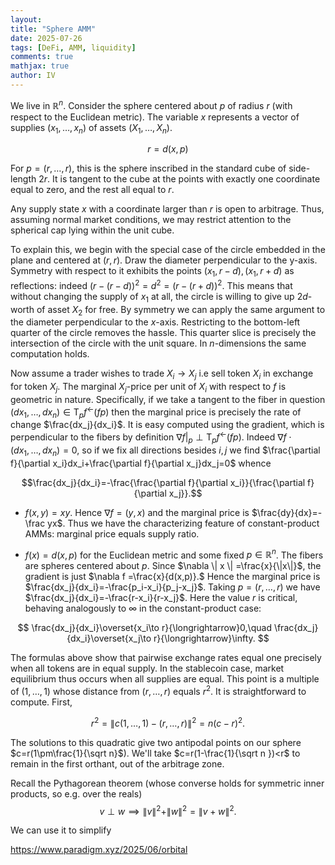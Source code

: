 ```yaml
---
layout: 
title: "Sphere AMM"
date: 2025-07-26
tags: [DeFi, AMM, liquidity]
comments: true
mathjax: true
author: IV
---
```


We live in $\mathbb R^n$. Consider the sphere centered about $p$ of radius $r$ (with respect to the Euclidean metric). The variable $x$ represents a vector of supplies $(x_1,\dots ,x_n)$ of assets $(X_1,\dots ,X_n)$.

$$r= d(x,p)$$

For $p=(r,\dots,r)$, this is the sphere inscribed in the standard cube of side-length $2r$. It is tangent to the cube at the points with exactly one coordinate equal to zero, and the rest all equal to $r$.

Any supply state $x$ with a coordinate larger than $r$ is open to arbitrage. Thus, assuming normal market conditions, we may restrict attention to the spherical cap lying within the unit cube.

To explain this, we begin with the special case of the circle embedded in the plane and centered at $(r,r)$. Draw the diameter perpendicular to the y-axis. Symmetry with respect to it exhibits the points $(x_1,r-d),(x_1,r+d)$ as reflections: indeed $(r-(r-d))^2=d^2=(r-(r+d))^2$. This means that without changing the supply of $x_1$ at all, the circle is willing to give up $2d$-worth of asset $X_2$ for free. By symmetry we can apply the same argument to the diameter perpendicular to the $x$-axis. Restricting to the bottom-left quarter of the circle removes the hassle. This quarter slice is precisely the intersection of the circle with the unit square. In $n$-dimensions the same computation holds.

Now assume a trader wishes to trade $X_i\to X_j$ i.e sell token $X_i$ in exchange for token $X_j$. The marginal $X_j$-price per unit of $X_i$ with respect to $f$ is geometric in nature. Specifically, if we take a tangent to the fiber in question $(dx_1,\dots ,dx_n)\in \mathrm T_pf^\leftarrow(fp)$ then the marginal price is precisely the rate of change $\frac{dx_j}{dx_i}$. It is easy computed using the gradient, which is perpendicular to the fibers by definition $\nabla f|_p\perp \mathrm T_pf^\leftarrow(fp)$. Indeed $\nabla f\cdot (dx_1,\dots,dx_n)=0$, so if we fix all directions besides $i,j$ we find $\frac{\partial f}{\partial x_i}dx_i+\frac{\partial f}{\partial x_j}dx_j=0$ whence

$$\frac{dx_j}{dx_i}=-\frac{\frac{\partial f}{\partial x_i}}{\frac{\partial f}{\partial x_j}}.$$

* $f(x,y)=xy$. Hence $\nabla f=(y,x)$ and the marginal price is $\frac{dy}{dx}=-\frac yx$. Thus we have the characterizing feature of constant-product AMMs: marginal price equals supply ratio.

* $f(x)=d(x,p)$ for the Euclidean metric and some fixed $p\in \mathbb R^n$. The fibers are spheres centered about $p$. Since $\nabla \| x \| =\frac{x}{\|x\|}$, the gradient is just $\nabla f =\frac{x}{d(x,p)}.$ Hence the marginal price is $\frac{dx_j}{dx_i}=-\frac{p_i-x_i}{p_j-x_j}$. Taking $p=(r,\dots,r)$ we have $\frac{dx_j}{dx_i}=-\frac{r-x_i}{r-x_j}$. Here the value $r$ is critical, behaving analogously to $\infty$ in the constant-product case: 

$$
\frac{dx_j}{dx_i}\overset{x_i\to r}{\longrightarrow}0,\quad \frac{dx_j}{dx_i}\overset{x_j\to r}{\longrightarrow}\infty.
$$

The formulas above show that pairwise exchange rates equal one precisely when all tokens are in equal supply. In the stablecoin case, market equilibrium thus occurs when all supplies are equal. This point is a multiple of $(1,\dots,1)$ whose distance from $(r,\dots,r)$ equals $r^2$. It is straightforward to compute. First,

$$r^2=\|c (1,\dots,1)-(r,\dots,r)\|^2=n(c-r)^2.$$

The solutions to this quadratic give two antipodal points on our sphere $c=r(1\pm\frac{1}{\sqrt n}$). We'll take $c=r(1-\frac{1}{\sqrt n })<r$ to remain in the first orthant, out of the arbitrage zone.

Recall the Pythagorean theorem (whose converse holds for symmetric inner products, so e.g. over the reals) $$v\perp w\implies \|v\|^2+\|w\|^2=\|v+w\|^2.$$

We can use it to simplify 

https://www.paradigm.xyz/2025/06/orbital
